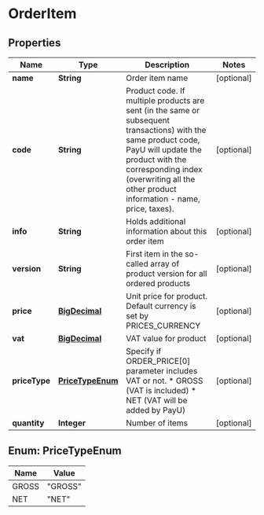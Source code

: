 
# OrderItem

## Properties
Name | Type | Description | Notes
------------ | ------------- | ------------- | -------------
**name** | **String** | Order item name |  [optional]
**code** | **String** | Product code. If multiple products are sent (in the same or subsequent transactions) with the same product code, PayU will update the product with  the corresponding index (overwriting all the other product information - name, price, taxes).  |  [optional]
**info** | **String** | Holds additional information about this order item  |  [optional]
**version** | **String** | First item in the so-called array of product version for all ordered products  |  [optional]
**price** | [**BigDecimal**](BigDecimal.md) | Unit price for product. Default currency is set by PRICES_CURRENCY  |  [optional]
**vat** | [**BigDecimal**](BigDecimal.md) | VAT value for product |  [optional]
**priceType** | [**PriceTypeEnum**](#PriceTypeEnum) | Specify if ORDER_PRICE[0] parameter includes VAT or not. * GROSS (VAT is included) * NET (VAT will be added by PayU)  |  [optional]
**quantity** | **Integer** | Number of items |  [optional]


<a name="PriceTypeEnum"></a>
## Enum: PriceTypeEnum
Name | Value
---- | -----
GROSS | &quot;GROSS&quot;
NET | &quot;NET&quot;



